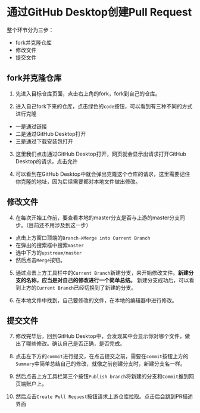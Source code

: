 # 通过GitHub Desktop创建Pull Request

整个环节分为三步：

- fork并克隆仓库
- 修改文件
- 提交文件

## fork并克隆仓库

 1. 先进入目标仓库页面，点击右上角的fork，fork到自己的仓库。

 2. 进入自己fork下来的仓库，点击绿色的`code`按钮，可以看到有三种不同的方式进行克隆
 
- 一是通过链接
- 二是通过GitHub Desktop打开
- 三是通过下载安装包打开

3. 这里我们点击通过GitHub Desktop打开，网页就会显示出请求打开GitHub Desktop的请求，点击允许

4. 可以看到在GitHub Desktop中就会弹出克隆这个仓库的请求，这里需要记住你克隆的地址，因为后续需要都对本地文件做出修改。


## 修改文件


4. 在每次开始工作前，要查看本地的master分支是否与上游的master分支同步。（目前还不用涉及到这一步）

- 点击上方窗口顶端的`Branch`→`Merge into Current Branch`
- 在弹出的搜索框中搜索`master`
- 选中下方的`upstream/master`
- 然后点击`Merge`按钮。

5. 通过点击上方工具栏中的`Current Branch`新建分支，来开始修改文件。**新建分支的名称，应当是对自己的修改进行一个简单总结。** 新建分支成功后，可以看到上方的`Current Branch`已经切换到了新建的分支。

6. 在本地文件中找到，自己要修改的文件，在本地的编辑器中进行修改。

## 提交文件

7. 修改完毕后，回到GitHub Desktop中，会发现其中会显示你对哪个文件，做出了哪些修改。确认自己是否正确，是否完成。

8. 点击左下方的`commit`进行提交，在点击提交之前，需要在`commit`按钮上方的`Summary`中简单总结自己的修改，就像之前创建分支时，新建分支名一样。

9. 然后点击上方工具栏第三个按钮`Publish branch`将新建的分支和`Commit`推到网页端账户上。

10. 然后点击`Create Pull Request`按钮请求上游仓库拉取。点击后会跳到PR描述界面

